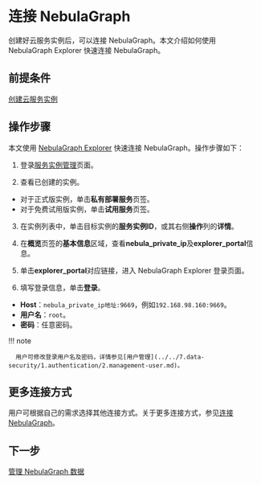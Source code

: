# 连接 NebulaGraph

创建好云服务实例后，可以连接 NebulaGraph。本文介绍如何使用 NebulaGraph Explorer 快速连接 NebulaGraph。

## 前提条件

[创建云服务实例](1.create-instance-on-cloud.md)

## 操作步骤

本文使用 [NebulaGraph Explorer](../../nebula-explorer/about-explorer/ex-ug-what-is-explorer.md) 快速连接 NebulaGraph。操作步骤如下：

1. 登录[服务实例管理](https://computenest.console.aliyun.com/user/cn-hangzhou/serviceInstance/private)页面。
  
2. 查看已创建的实例。
   
  - 对于正式版实例，单击**私有部署服务**页签。
  - 对于免费试用版实例，单击**试用服务**页签。

3. 在实例列表中，单击目标实例的**服务实例ID**，或其右侧**操作**列的**详情**。

4. 在**概览**页签的**基本信息**区域，查看**nebula_private_ip**及**explorer_portal**信息。

5. 单击**explorer_portal**对应链接，进入 NebulaGraph Explorer 登录页面。
6. 填写登录信息，单击**登录**。
  
  - **Host**：`nebula_private_ip地址:9669`，例如`192.168.98.160:9669`。
  - **用户名**：`root`。
  - **密码**：任意密码。

  !!! note

      用户可修改登录用户名及密码，详情参见[用户管理](../../7.data-security/1.authentication/2.management-user.md)。


## 更多连接方式

用户可根据自己的需求选择其他连接方式。关于更多连接方式，参见[连接 NebulaGraph](https://docs.nebula-graph.com.cn/{{cloud.aliyunLatestRelease}}/nebula-cloud/nebula-cloud-on-alibabacloud/2.use-cloud-services/#_4)。


## 下一步

[管理 NebulaGraph 数据](3.how-to-query-on-cloud.md)